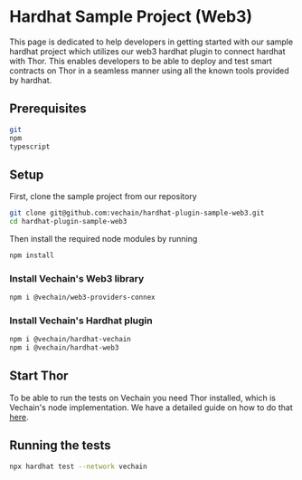 # Hardhat Sample Project (Web3)

This page is dedicated to help developers in getting started with our sample hardhat project which utilizes our web3 hardhat plugin to connect hardhat with Thor. This enables developers to be able to deploy and test smart contracts on Thor in a seamless manner using all the known tools provided by hardhat.

## Prerequisites

```bash
git
npm
typescript
```

## Setup

First, clone the sample project from our repository

```bash
git clone git@github.com:vechain/hardhat-plugin-sample-web3.git
cd hardhat-plugin-sample-web3
```

Then install the required node modules by running

```bash
npm install
```

### Install Vechain's Web3 library

```bash
npm i @vechain/web3-providers-connex
```

### Install Vechain's Hardhat plugin

```bash
npm i @vechain/hardhat-vechain
npm i @vechain/hardhat-web3
```

## Start Thor

To be able to run the tests on Vechain you need Thor installed, which is Vechain's node implementation. We have a detailed guide on how to do that [here](broken-reference/).

## Running the tests

```bash
npx hardhat test --network vechain
```
